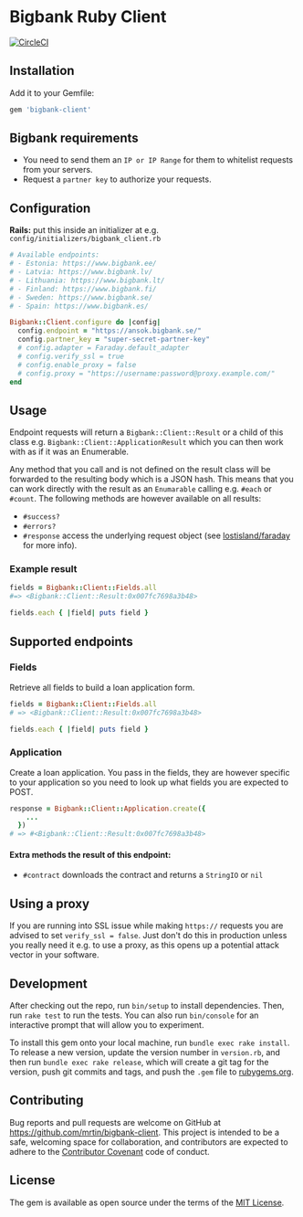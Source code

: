 # Bigbank Ruby Client
[![CircleCI](https://circleci.com/gh/MrTin/bigbank-client.svg?style=svg)](https://circleci.com/gh/MrTin/bigbank-client)

## Installation
Add it to your Gemfile:
```ruby
gem 'bigbank-client'
```

## Bigbank requirements
- You need to send them an `IP or IP Range` for them to whitelist requests from
your servers.
- Request a `partner key` to authorize your requests.

## Configuration
**Rails:** put this inside an initializer at e.g.
`config/initializers/bigbank_client.rb`
```ruby
# Available endpoints:
# - Estonia: https://www.bigbank.ee/
# - Latvia: https://www.bigbank.lv/
# - Lithuania: https://www.bigbank.lt/
# - Finland: https://www.bigbank.fi/
# - Sweden: https://www.bigbank.se/
# - Spain: https://www.bigbank.es/

Bigbank::Client.configure do |config|
  config.endpoint = "https://ansok.bigbank.se/"
  config.partner_key = "super-secret-partner-key"
  # config.adapter = Faraday.default_adapter
  # config.verify_ssl = true
  # config.enable_proxy = false
  # config.proxy = "https://username:password@proxy.example.com/"
end
```

## Usage
Endpoint requests will return a `Bigbank::Client::Result` or a child of this
class e.g. `Bigbank::Client::ApplicationResult` which you can then work with as
if it was an Enumerable.

Any method that you call and is not defined on the result class will be
forwarded to the resulting body which is a JSON hash. This means that you can
work directly with the result as an `Enumarable` calling e.g. `#each` or
`#count`. The following methods are however available on all results:
- `#success?`
- `#errors?`
- `#response` access the underlying request object (see [lostisland/faraday](https://github.com/lostisland/faraday) for more info).

### Example result
```ruby
fields = Bigbank::Client::Fields.all
#=> <Bigbank::Client::Result:0x007fc7698a3b48>

fields.each { |field| puts field }
```

## Supported endpoints
### Fields
Retrieve all fields to build a loan application form.
```ruby
fields = Bigbank::Client::Fields.all
# => <Bigbank::Client::Result:0x007fc7698a3b48>

fields.each { |field| puts field }
```

### Application
Create a loan application. You pass in the fields, they are however specific to
your application so you need to look up what fields you are expected to POST.
```ruby
response = Bigbank::Client::Application.create({
    ...
  })
# => #<Bigbank::Client::Result:0x007fc7698a3b48>
```

#### Extra methods the result of this endpoint:
- `#contract` downloads the contract and returns a `StringIO` or `nil`

## Using a proxy
If you are running into SSL issue while making `https://` requests you are
advised to set `verify_ssl = false`. Just don't do this in production unless
you really need it e.g. to use a proxy, as this opens up a potential attack
vector in your software.

## Development
After checking out the repo, run `bin/setup` to install dependencies. Then, run
`rake test` to run the tests. You can also run `bin/console` for an interactive
prompt that will allow you to experiment.

To install this gem onto your local machine, run `bundle exec rake install`. To
release a new version, update the version number in `version.rb`, and then run
`bundle exec rake release`, which will create a git tag for the version, push
git commits and tags, and push the `.gem` file to
[rubygems.org](https://rubygems.org).

## Contributing
Bug reports and pull requests are welcome on GitHub at
https://github.com/mrtin/bigbank-client. This project is intended to be a safe,
welcoming space for collaboration, and contributors are expected to adhere to
the [Contributor Covenant](http://contributor-covenant.org) code of conduct.


## License
The gem is available as open source under the terms of the
[MIT License](http://opensource.org/licenses/MIT).
